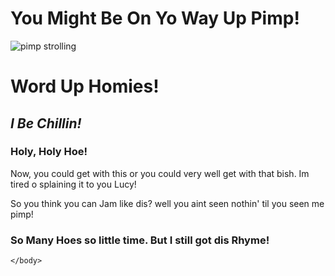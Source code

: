 <html>

<body>
<style>


</style> 
<h1> You Might Be On Yo Way Up Pimp!</h1>
<img src="https://tse1.mm.bing.net/th?id=OIP.MddZPs3J5Frk1reFYLejygEhEs&w=199&h=206&c=7&qlt=90&o=4&dpr=1.05&pid=1.7" alt="pimp strolling"> 
<div class="line1">
</div>
<h1><strong> Word Up Homies!</strong>
</h1>
<h2> <em>I Be Chillin!</em>
</h2>
<h3> Holy, Holy Hoe!</h3>
<p> Now, you could get with this or you could very well get with that bish. Im tired o splaining it to you Lucy!
</p>
<p> So you think you can Jam like dis? well you aint seen nothin' til you seen me pimp!</p>
<div class="container-fluid">
<h3 class="text-primary text-center"> So Many Hoes so little time. But I still got dis Rhyme! </h3>
</div>

    </body>

</html>
